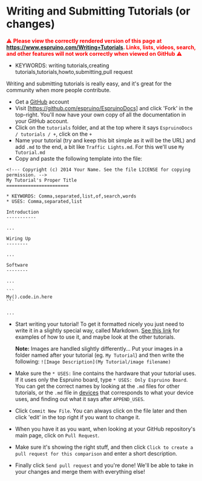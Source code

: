 <!--- Copyright (c) 2013 Gordon Williams, Pur3 Ltd. See the file LICENSE for copying permission. -->
Writing and Submitting Tutorials (or changes)
=======================================

<span style="color:red">:warning: **Please view the correctly rendered version of this page at https://www.espruino.com/Writing+Tutorials. Links, lists, videos, search, and other features will not work correctly when viewed on GitHub** :warning:</span>

* KEYWORDS: writing tutorials,creating tutorials,tutorials,howto,submitting,pull request

Writing and submitting tutorials is really easy, and it's great for the community when more people contribute.

* Get a [GitHub](http://github.com) account
* Visit [https://github.com/espruino/EspruinoDocs] and click 'Fork' in the top-right. You'll now have your own copy of all the documentation in your GitHub account.
* Click on the `tutorials` folder, and at the top where it says `EspruinoDocs / tutorials / +`, click on the `+`
* Name your tutorial (try and keep this bit simple as it will be the URL) and add `.md` to the end, a bit like `Traffic Lights.md`. For this we'll use `My Tutorial.md`
* Copy and paste the following template into the file:

<!-- note use of KEYWORDS_ and USES_ below to stop build.js messing it up -->

    <!--- Copyright (c) 2014 Your Name. See the file LICENSE for copying permission. -->
    My Tutorial's Proper Title
    =======================

    * KEYWORDS: Comma,separated,list,of,search,words
    * USES: Comma,separated,list

    Introduction
    -----------

    ...

    Wiring Up
    --------

    ...

    Software
    --------

    ...

    ```
    My().code.in.here
    ```

    ...


* Start writing your tutorial! To get it formatted nicely you just need to write it in a slightly special way, called Markdown. [See this link](https://help.github.com/articles/github-flavored-markdown) for examples of how to use it, and maybe look at the other tutorials. 

   **Note:** Images are handled slightly differently... Put your images in a folder named after your tutorial (eg. `My Tutorial`) and then write the following: ```![Image Description](My Tutorial/image filename)```

* Make sure the `* USES:` line contains the hardware that your tutorial uses. If it uses only the Espruino board, type `* USES: Only Espruino Board`. You can get the correct names by looking at the `.md` files for other tutorials, or the `.md` file in [devices](https://github.com/espruino/EspruinoDocs/tree/master/devices) that corresponds to what your device uses, and finding out what it says after `APPEND_USES`.

* Click `Commit New File`. You can always click on the file later and then click 'edit' in the top right if you want to change it.

* When you have it as you want, when looking at your GitHub repository's main page, click on `Pull Request`. 

* Make sure it's showing the right stuff, and then click `Click to create a pull request for this comparison` and enter a short description.

* Finally click `Send pull request` and you're done! We'll be able to take in your changes and merge them with everything else!

